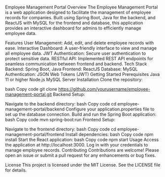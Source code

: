 
Employee Management Portal
Overview
The Employee Management Portal is a web application designed to facilitate the management of employee records for companies. Built using Spring Boot, Java for the backend, and ReactJS with MySQL for the frontend and database, this application provides an interactive dashboard for admins to efficiently manage employee data.

Features
User Management: Add, edit, and delete employee records with ease.
Interactive Dashboard: A user-friendly interface to view and manage all employee data.
JWT Authentication: Secure user authentication to protect sensitive data.
RESTful API: Implemented REST API endpoints for seamless communication between frontend and backend.
Tech Stack
Backend: Spring Boot, Java
Frontend: ReactJS
Database: MySQL
Authentication: JSON Web Tokens (JWT)
Getting Started
Prerequisites
Java 11 or higher
Node.js
MySQL Server
Installation
Clone the repository:

bash
Copy code
git clone https://github.com/yourusername/employee-management-portal.git
Backend Setup:

Navigate to the backend directory:
bash
Copy code
cd employee-management-portal/backend
Configure your application.properties file to set up the database connection.
Build and run the Spring Boot application:
bash
Copy code
mvn spring-boot:run
Frontend Setup:

Navigate to the frontend directory:
bash
Copy code
cd employee-management-portal/frontend
Install dependencies:
bash
Copy code
npm install
Start the React application:
bash
Copy code
npm start
Usage
Access the application at http://localhost:3000.
Log in with your credentials to manage employee records.
Contributing
Contributions are welcome! Please open an issue or submit a pull request for any enhancements or bug fixes.

License
This project is licensed under the MIT License. See the LICENSE file for details.
